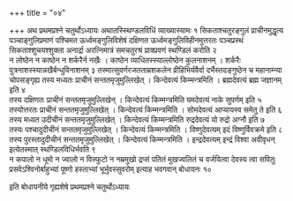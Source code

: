 +++
title = "०४"

+++
अथ प्रथमप्रश्ने चतुर्थोऽध्यायः
अथातस्स्थिण्डलविधिं व्याख्यास्यामः १
सिकताश्चतुरङ्गुलं प्राचीनमुद्धृत्य
पञ्चाङ्गुलिप्रमाणं पश्चिमत
ऊर्ध्वमङ्गुलिविशेषं दक्षिणत
ऊर्ध्वमङ्गुलिविहीनमुत्तरतः
पञ्चप्रस्थं सिकताश्शुचयश्शुक्ला अनार्द्रा अरत्निमात्रं समचतुरश्रं
प्राक्प्रवणं स्थण्डिलं करोति २   
न लोष्ठेन न काष्ठेन न
शर्करैर्न नखैः । काष्ठेन व्याधितस्स्याल्लोष्ठेन कुलनाशनम् ।
शर्करैः पुत्रनाशस्स्यान्नखैर्बन्धुविनाशनम् ३
तस्मात्सुवर्णरजतताम्रशकलेन
व्रीहिभिर्यवैर्वा दर्भैस्तदङ्गुष्ठेन च महानाम्न्या चोपसङ्गृह्य तस्य
मध्यतः प्राचीनं सन्ततमृजुमुल्लिखेत् । किन्देवत्यं किम्मन्त्रमिति
। ब्रह्मदेवत्यं ब्रह्म जज्ञानम् इति ४   
तस्य दक्षिणतः प्राचीनं
सन्ततमृजुमुल्लिखेन् । किन्देवत्यं किम्मन्त्रमिति
यमदेवत्यं नाके सुपर्णम् इति ५   
तस्योत्तरतः प्राचीनं
सन्ततमृजुमुल्लिखेत् । किन्देवत्यं
किम्मन्त्रमिति । सोमदेवत्यं आप्यायस्व समेतु ते इति ६   
तस्य
मध्यत उदीचीनं सन्ततमृजुमुल्लिखेत् । किन्देवत्यं किम्मन्त्रमिति
रुद्रदेवत्यं यो रुद्रो अग्नौ इति ७   
तस्यः पश्चादुदीचीनं
सन्ततमृजुमुल्लिखेत् । किन्देवत्यं
किम्मन्त्रमिति । विष्णुदेवत्यम् इदं
विष्णुर्विवक्रमे इति ८   
तस्य पुरस्तादुदीचीनं
सन्ततमृजुमुल्लिखेत् । किन्देवत्यं किम्मन्त्रमिति । इन्द्रदेवत्यम्
इन्द्रं विश्वा अवीवृधन् इत्येतस्मात् स्थण्डिलविधिर्भवति ९   
न
कपालो न धूमो न ज्वालो न विस्फुटो न नम्रमुखो द्रप्सं पतितं मुखज्वलितं च
वर्जयित्वा देवस्य त्वा सवितुः प्रसवेऽश्विनोर्बाहुभ्यां पूष्णो हस्ताभ्यां
भूर्भुवस्सुवरोम् इत्याह भवगवान् बोधायनः १०   

इति बोधायनीये गृह्यशेषे
प्रथमप्रश्ने चतुर्थोऽध्यायः
